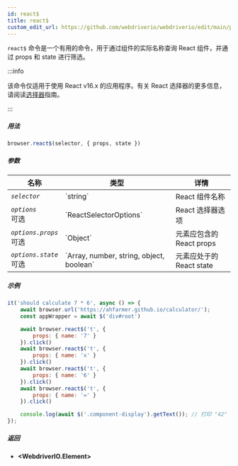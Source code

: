 ```yaml
---
id: react$
title: react$
custom_edit_url: https://github.com/webdriverio/webdriverio/edit/main/packages/webdriverio/src/commands/browser/react$.ts
---
```


`react$` 命令是一个有用的命令，用于通过组件的实际名称查询 React 组件，并通过 props 和 state 进行筛选。

:::info

该命令仅适用于使用 React v16.x 的应用程序。有关 React 选择器的更多信息，请阅读[选择器](/docs/selectors#react-selectors)指南。

:::

##### 用法

```js
browser.react$(selector, { props, state })
```

##### 参数

<table>
  <thead>
    <tr>
      <th>名称</th><th>类型</th><th>详情</th>
    </tr>
  </thead>
  <tbody>
    <tr>
      <td><code><var>selector</var></code></td>
      <td>`string`</td>
      <td>React 组件名称</td>
    </tr>
    <tr>
      <td><code><var>options</var></code><br /><span className="label labelWarning">可选</span></td>
      <td>`ReactSelectorOptions`</td>
      <td>React 选择器选项</td>
    </tr>
    <tr>
      <td><code><var>options.props</var></code><br /><span className="label labelWarning">可选</span></td>
      <td>`Object`</td>
      <td>元素应包含的 React props</td>
    </tr>
    <tr>
      <td><code><var>options.state</var></code><br /><span className="label labelWarning">可选</span></td>
      <td>`Array<any>, number, string, object, boolean`</td>
      <td>元素应处于的 React state</td>
    </tr>
  </tbody>
</table>

##### 示例

```js title="pause.js"
it('should calculate 7 * 6', async () => {
    await browser.url('https://ahfarmer.github.io/calculator/');
    const appWrapper = await $('div#root')

    await browser.react$('t', {
        props: { name: '7' }
    }).click()
    await browser.react$('t', {
        props: { name: 'x' }
    }).click()
    await browser.react$('t', {
        props: { name: '6' }
    }).click()
    await browser.react$('t', {
        props: { name: '=' }
    }).click()

    console.log(await $('.component-display').getText()); // 打印 "42"
});
```

##### 返回

- **&lt;WebdriverIO.Element&gt;**